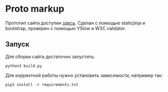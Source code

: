 # Proto markup
Прототип сайта доступен [здесь](http://localhost). Сделан с помощью staticjinja и bootstrap, проверен с помощью YSlow и W3C validator.

## Запуск
Для сборки сайта достаточно запустить:
```
python3 build.py
```
Для корректной работы нужно установить зависимости, например так:
```
pip3 install -r requirements.txt
```